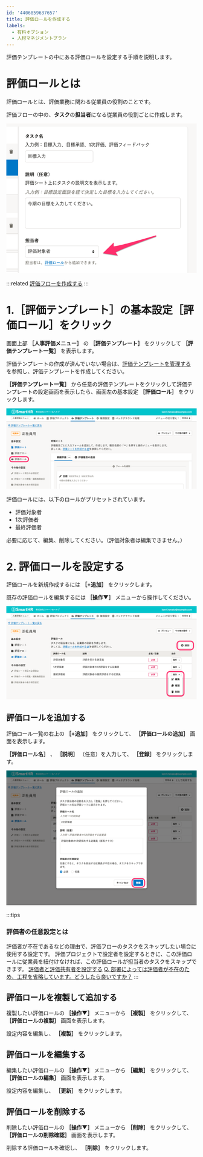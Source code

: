 ```yaml
---
id: '4406859637657'
title: 評価ロールを作成する
labels:
  - 有料オプション
  - 人材マネジメントプラン
---
```

評価テンプレートの中にある評価ロールを設定する手順を説明します。

# 評価ロールとは

評価ロールとは、評価業務に関わる従業員の役割のことです。

評価フローの中の、**タスク**の**担当者**になる従業員の役割ごとに作成します。

![task_setting_role.png](./task_setting_role.png)

:::related
[評価フローを作成する](https://knowledge.smarthr.jp/hc/ja/articles/4407059455641/)
:::

# 1.［評価テンプレート］の基本設定［評価ロール］をクリック

画面上部 **［人事評価メニュー］** の **［評価テンプレート］** をクリックして **［評価テンプレート一覧］** を表示します。

評価テンプレートの作成が済んでいない場合は、[評価テンプレートを管理する](https://knowledge.smarthr.jp/hc/ja/articles/4407070408473/) を参照し、評価テンプレートを作成してください。

 **［評価テンプレート一覧］** から任意の評価テンプレートをクリックして評価テンプレートの設定画面を表示したら、画面左の基本設定 **［評価ロール］** をクリックします。

![move_to_role.png](./move_to_role.png)

評価ロールには、以下のロールがプリセットされています。

- 評価対象者
- 1次評価者
- 最終評価者

必要に応じて、編集、削除してください。（評価対象者は編集できません。）

# 2\. 評価ロールを設定する

評価ロールを新規作成するには **［+追加］** をクリックします。

既存の評価ロールを編集するには **［操作▼］** メニューから操作してください。

![set_role.png](./set_role.png)

## 評価ロールを追加する

評価ロール一覧の右上の **［+追加］** をクリックして、 **［評価ロールの追加］** 画面を表示します。

 **［評価ロール名］** 、 **［説明］** （任意）を入力して、 **［登録］** をクリックします。

![add_role.png](./add_role.png)

:::tips
### 評価者の任意設定とは
評価者が不在であるなどの理由で、評価フローのタスクをスキップしたい場合に使用する設定です。
評価プロジェクトで設定者を設定するときに、この評価ロールに従業員を紐付けなければ、この評価ロールが担当者のタスクをスキップできます。
[評価者と評価共有者を設定する](https://knowledge.smarthr.jp/hc/ja/articles/4407133726745/)
[Q. 部署によっては評価者が不在のため、工程を省略しています。どうしたら良いですか？](https://knowledge.smarthr.jp/hc/ja/articles/4407269996953)
:::

## 評価ロールを複製して追加する

複製したい評価ロールの **［操作▼］** メニューから **［複製］** をクリックして、 **［評価ロールの複製］** 画面を表示します。

設定内容を編集し、 **［複製］** をクリックします。

## 評価ロールを編集する

編集したい評価ロールの **［操作▼］** メニューから **［編集］** をクリックして、 **［評価ロールの編集］** 画面を表示します。

設定内容を編集し、 **［更新］** をクリックします。

## 評価ロールを削除する

削除したい評価ロールの **［操作▼］** メニューから **［削除］** をクリックして、 **［評価ロールの削除確認］** 画面を表示します。

削除する評価ロールを確認し、 **［削除］** をクリックします。
